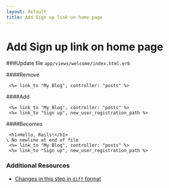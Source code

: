 ```yaml
---
layout: default
title: Add Sign up link on home page
---
```


<h1 id="main">Add Sign up link on home page</h1>


###Update file `app/views/welcome/index.html.erb`

####Remove
```
 <%= link_to "My Blog", controller: "posts" %>
```


####Add
```
 <%= link_to "My Blog", controller: "posts" %>
 <%= link_to "Sign up", new_user_registration_path %>
```


####Becomes
```
 <h1>Hello, Rails!</h1>
\ No newline at end of file
 <%= link_to "My Blog", controller: "posts" %>
 <%= link_to "Sign up", new_user_registration_path %>

```



### Additional Resources

* [Changes in this step in `diff` format](https://github.com/software-academy/devise_bdd/commit/4f1db1b9837847c3bea0b9d1a242f0d5ee57d2bd)

